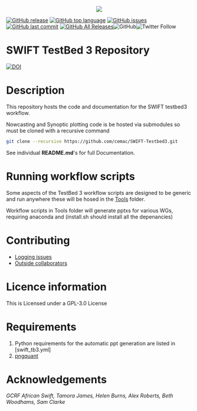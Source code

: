 <!-- image header -->
<div align="center">
<a href="https://africanswift.org">
  <img src="https://github.com/cemac/SWIFTDB/blob/master/static/SWIFT-logo.jpg"></a>
  <br>
</div>



 [![GitHub release](https://img.shields.io/github/release/cemac/SWIFT-Testbed3.svg)](https://github.com/cemac/SWIFT-Testbed3/releases) [![GitHub top language](https://img.shields.io/github/languages/top/cemac/SWIFT-Testbed3.svg)](https://github.com/cemac/SWIFT-Testbed3) [![GitHub issues](https://img.shields.io/github/issues/cemac/SWIFT-Testbed3.svg)](https://github.com/cemac/SWIFT-Testbed3/issues) [![GitHub last commit](https://img.shields.io/github/last-commit/cemac/SWIFT-Testbed3.svg)](https://github.com/cemac/SWIFT-Testbed3/commits/master) [![GitHub All Releases](https://img.shields.io/github/downloads/cemac/SWIFT-Testbed3/total.svg)](https://github.com/cemac/SWIFT-Testbed3/releases)![GitHub](https://img.shields.io/github/license/cemac/SWIFT-Testbed3.svg)![Twitter Follow](https://img.shields.io/twitter/follow/african_swift?style=social)

# SWIFT TestBed 3 Repository #

[![DOI](https://zenodo.org/badge/319276354.svg)](https://zenodo.org/badge/latestdoi/319276354)


# Description #

This repository hosts the code and documentation for the SWIFT testbed3 workflow.

Nowcasting and Synoptic plotting code is be hosted via submodules so must be cloned with
a recursive command

```bash
git clone --recursive https://github.com/cemac/SWIFT-Testbed3.git
```

See individual **README.md**'s for full Documentation.

# Running workflow scripts

Some aspects of the TestBed 3 workflow scripts are designed to be generic and run anywhere these will be hosed in the [Tools](Tools) folder.

Workflow scripts in Tools folder will generate pptxs for various WGs, requiring anaconda and (install.sh should install all the depenancies)

# Contributing #

* [Logging issues](https://github.com/cemac/SWIFT-Testbed3/issues)
* [Outside collaborators](CONTRIBUTING.md)

# Licence information #

This is Licensed under a GPL-3.0 License

# Requirements #

1. Python requirements for the automatic ppt generation are listed in [swift_tb3.yml]
2. [pngquant](https://pngquant.org/install.html)

# Acknowledgements #

*GCRF African Swift, Tamora James, Helen Burns, Alex Roberts, Beth Woodhams, Sam Clarke*
